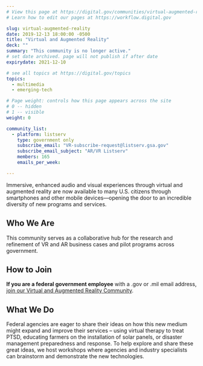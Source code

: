 ```yaml
---
# View this page at https://digital.gov/communities/virtual-augmented-reality
# Learn how to edit our pages at https://workflow.digital.gov

slug: virtual-augmented-reality
date: 2019-12-13 18:00:00 -0500
title: "Virtual and Augmented Reality"
deck: ""
summary: "This community is no longer active."
# set date archived. page will not publish if after date
expirydate: 2021-12-10

# see all topics at https://digital.gov/topics
topics:
  - multimedia
  - emerging-tech

# Page weight: controls how this page appears across the site
# 0 -- hidden
# 1 -- visible
weight: 0

community_list:
  - platform: listserv
    type: government only
    subscribe_email: "VR-subscribe-request@listserv.gsa.gov"
    subscribe_email_subject: "AR/VR Listserv"
    members: 165
    emails_per_week:

---
```


Immersive, enhanced audio and visual experiences through virtual and augmented reality are now available to many U.S. citizens through smartphones and other mobile devices&mdash;opening the door to an incredible diversity of new programs and services.

## Who We Are

This community serves as a collaborative hub for the research and refinement of VR and AR business cases and pilot programs across government.

## How to Join

**If you are a federal government employee** with a .gov or .mil email address, [join our Virtual and Augmented Reality Community](mailto:VR-subscribe-request@listserv.gsa.gov?subject=VR%20listserv).

## What We Do

Federal agencies are eager to share their ideas on how this new medium might expand and improve their services – using virtual therapy to treat PTSD, educating farmers on the installation of solar panels, or disaster management preparedness and response. To help explore and share these great ideas, we host workshops where agencies and industry specialists can brainstorm and demonstrate the new technologies.
